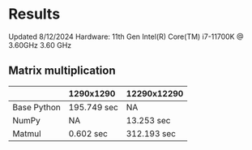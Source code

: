 # Results
Updated 8/12/2024
Hardware: 11th Gen Intel(R) Core(TM) i7-11700K @ 3.60GHz 3.60 GHz

## Matrix multiplication

|              | 1290x1290 | 12290x12290 |
|:-------------|:----------|:------------|
| Base Python  | 195.749 sec | NA  |
| NumPy        | NA  | 13.253 sec   |
| Matmul       | 0.602 sec  | 312.193 sec   |
